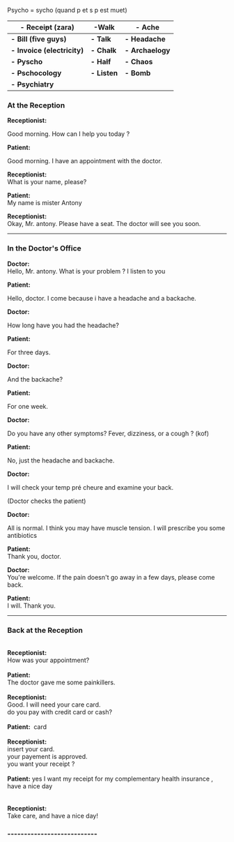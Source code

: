 

Psycho = sycho (quand p et s p est muet)

| **- Recei~~p~~t (zara)**    | **-Wa~~l~~k**   | **- Ache**       |
| --------------------------- | --------------- | ---------------- |
| **- Bill (five guys)**      | **- Ta~~l~~k**  | **- Headache**   |
| **- Invoice (electricity)** | **- Cha~~l~~k** | **- Archaelogy** |
| **- ~~P~~yscho**            | **- Ha~~l~~f**  | **- Chaos**      |
| **- ~~P~~schocology**       | **- Listen**    | **- Bomb**       |
| **- ~~P~~sychiatry**        |                 |                  |

### **At the Reception**  
  
**Receptionist:**    

Good morning. How can I help you today ?  
  
**Patient:**    

Good morning. I have an appointment with the doctor.  
  
**Receptionist:**    
What is your name, please?  
  
**Patient:**    
My name is mister Antony  
  
**Receptionist:**    
Okay, Mr. antony. Please have a seat. The doctor will see you soon.  
  
---  
  
### **In the Doctor's Office**  
  
**Doctor:**    
Hello, Mr. antony. What is your problem ? I listen to you
  
**Patient:**    

Hello, doctor. I come because i have a headache and a backache.  
  
**Doctor:**   

How long have you had the headache?  
  
**Patient:**    

For three days.  
  
**Doctor:** 

And the backache?  
  
**Patient:**    

For one week.  
  
**Doctor:**    

Do you have any other symptoms? Fever, dizziness, or a cough ? (kof)  
  
**Patient:**    

No, just the headache and backache.  
  
**Doctor:** 

I will check your temp pré cheure and examine your back.  
  
(Doctor checks the patient)  
  
**Doctor:**    

All is normal. I think you may have muscle tension. I will prescribe you some antibiotics
  
**Patient:**    
Thank you, doctor.  
  
**Doctor:**    
You're welcome. If the pain doesn't go away in a few days, please come back.  
  
**Patient:**    
I will. Thank you.  
  
---  
  
### **Back at the Reception**    
   
**Receptionist:**      
How was your appointment?    
   
**Patient:**      
The doctor gave me some painkillers.    
   
**Receptionist:**      
Good. I will need your care card.    
do you pay with credit card or cash?    
   
**Patient:**  card    
   
**Receptionist:**      
insert your card.    
your payement is approved.    
you want your receipt ?  
   
**Patient:** yes I want my receipt for my complementary health insurance , have a nice day    
   
   
**Receptionist:**      
Take care, and have a nice day!

### ---------------------------











